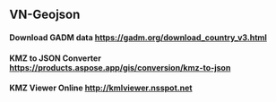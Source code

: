 ## VN-Geojson

#### Download GADM data https://gadm.org/download_country_v3.html
#### KMZ to JSON Converter https://products.aspose.app/gis/conversion/kmz-to-json
#### KMZ Viewer Online http://kmlviewer.nsspot.net
